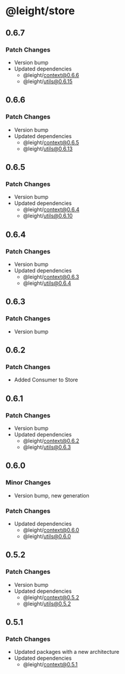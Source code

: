 # @leight/store

## 0.6.7

### Patch Changes

- Version bump
- Updated dependencies
    - @leight/context@0.6.6
    - @leight/utils@0.6.15

## 0.6.6

### Patch Changes

- Version bump
- Updated dependencies
    - @leight/context@0.6.5
    - @leight/utils@0.6.13

## 0.6.5

### Patch Changes

- Version bump
- Updated dependencies
    - @leight/context@0.6.4
    - @leight/utils@0.6.10

## 0.6.4

### Patch Changes

- Version bump
- Updated dependencies
    - @leight/context@0.6.3
    - @leight/utils@0.6.4

## 0.6.3

### Patch Changes

- Version bump

## 0.6.2

### Patch Changes

- Added Consumer to Store

## 0.6.1

### Patch Changes

- Version bump
- Updated dependencies
    - @leight/context@0.6.2
    - @leight/utils@0.6.3

## 0.6.0

### Minor Changes

- Version bump, new generation

### Patch Changes

- Updated dependencies
    - @leight/context@0.6.0
    - @leight/utils@0.6.0

## 0.5.2

### Patch Changes

- Version bump
- Updated dependencies
    - @leight/context@0.5.2
    - @leight/utils@0.5.2

## 0.5.1

### Patch Changes

- Updated packages with a new architecture
- Updated dependencies
    - @leight/context@0.5.1
